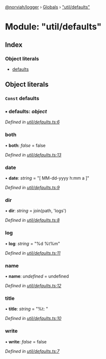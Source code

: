 [@norviah/logger](../README.md) › [Globals](../globals.md) › ["util/defaults"](_util_defaults_.md)

# Module: "util/defaults"

## Index

### Object literals

* [defaults](_util_defaults_.md#const-defaults)

## Object literals

### `Const` defaults

### ▪ **defaults**: *object*

*Defined in [util/defaults.ts:6](https://github.com/norviah/logger/blob/4552f79/src/util/defaults.ts#L6)*

###  both

• **both**: *false* = false

*Defined in [util/defaults.ts:13](https://github.com/norviah/logger/blob/4552f79/src/util/defaults.ts#L13)*

###  date

• **date**: *string* = "[ MM-dd-yyyy h:mm a ]"

*Defined in [util/defaults.ts:9](https://github.com/norviah/logger/blob/4552f79/src/util/defaults.ts#L9)*

###  dir

• **dir**: *string* = join(path, 'logs')

*Defined in [util/defaults.ts:8](https://github.com/norviah/logger/blob/4552f79/src/util/defaults.ts#L8)*

###  log

• **log**: *string* = "%d %t%m"

*Defined in [util/defaults.ts:11](https://github.com/norviah/logger/blob/4552f79/src/util/defaults.ts#L11)*

###  name

• **name**: *undefined* = undefined

*Defined in [util/defaults.ts:12](https://github.com/norviah/logger/blob/4552f79/src/util/defaults.ts#L12)*

###  title

• **title**: *string* = "%t: "

*Defined in [util/defaults.ts:10](https://github.com/norviah/logger/blob/4552f79/src/util/defaults.ts#L10)*

###  write

• **write**: *false* = false

*Defined in [util/defaults.ts:7](https://github.com/norviah/logger/blob/4552f79/src/util/defaults.ts#L7)*
